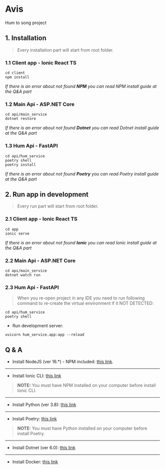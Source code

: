 # Avis

Hum to song project

## 1. Installation

> Every installation part will start from root folder.

### 1.1 Client app - Ionic React TS

```
cd client
npm install
```

_If there is an error about not found **NPM** you can read NPM install guide at the Q&A part_

### 1.2 Main Api - ASP.NET Core

```
cd api/main_service
dotnet restore
```

_If there is an error about not found **Dotnet** you can read Dotnet install guide at the Q&A part_

### 1.3 Hum Api - FastAPI

```
cd api/hum_service
poetry shell
poetry install
```

_If there is an error about not found **Poetry** you can read Poetry install guide at the Q&A part_

## 2. Run app in development

> Every run part will start from root folder.

### 2.1 Client app - Ionic React TS

```
cd app
ionic serve
```

_If there is an error about not found **Ionic** you can read Ionic install guide at the Q&A part_

### 2.2 Main Api - ASP.NET Core

```
cd api/main_service
dotnet watch run
```

### 2.3 Hum Api - FastAPI

> When you re-open project in any IDE you need to run following command to re-create the virtual environment if it NOT DETECTED:

```
cd api/hum_service
poetry shell
```

-   Run development server:

```
uvicorn hum_service.app:app --reload
```

## Q & A

-   Install NodeJS (ver 16.\*) - NPM included: [this link](https://nodejs.org/en/download/).

---

-   Install Ionic CLI: [this link](https://ionicframework.com/docs/cli)

> **NOTE:** You must have NPM installed on your computer before install Ionic CLI.

---

-   Install Python (ver 3.8): [this link](https://www.python.org/downloads/)

---

-   Install Poetry: [this link](https://python-poetry.org/docs/)

> **NOTE:** You must have Python installed on your computer before install Poetry.

---

-   Install Dotnet (ver 6.0): [this link](https://dotnet.microsoft.com/en-us/download)

---

-   Install Docker: [this link](https://docs.docker.com/get-docker/)
